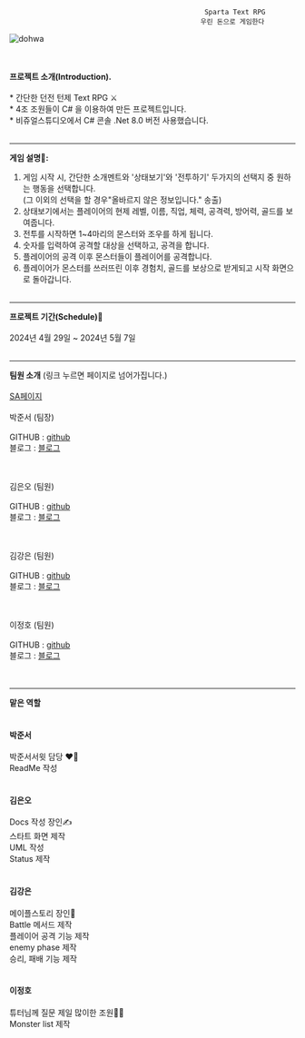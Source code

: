                                                     Sparta Text RPG
                                                   우린 돈으로 게임한다

 
![dohwa](https://github.com/Sissikim/B04Project/assets/167044387/7209a90a-4df2-4e74-8831-07f44663f2d9)


 
 
 </br></br> **프로젝트 소개(Introduction).**
 </br></br> * 간단한 던전 턴제 Text RPG ⚔
 </br> * 4조 조원들이 C# 을 이용하여 만든 프로젝트입니다.
 </br> * 비쥬얼스튜디오에서 C# 콘솔 .Net 8.0 버전 사용했습니다.</br></br>
* * *
**게임 설명📖:** </br>
1. 게임 시작 시, 간단한 소개멘트와 '상태보기'와 '전투하기' 두가지의 선택지 중 원하는 행동을 선택합니다. 
   </br> (그 이외의 선택을 할 경우"올바르지 않은 정보입니다." 송출)
2. 상태보기에서는 플레이어의 현제 레벨, 이름, 직업, 체력, 공격력, 방어력, 골드를 보여줍니다.
3. 전투를 시작하면 1~4마리의 몬스터와 조우를 하게 됩니다.
4. 숫자를 입력하여 공격할 대상을 선택하고, 공격을 합니다. 
5. 플레이어의 공격 이후 몬스터들이 플레이어를 공격합니다.
6. 플레이어가 몬스터를 쓰러뜨린 이후 경험치, 골드를 보상으로 받게되고 시작 화면으로 돌아갑니다.
</br></br>
* * *
**프로젝트 기간(Schedule)📅**
</br></br>2024년 4월 29일 ~ 2024년 5월 7일
</br></br>
* * *
**팀원 소개** (링크 누르면 페이지로 넘어가집니다.)
</br></br>[SA페이지](https://www.notion.so/teamsparta/RPG-4-7703f7f6299f4684aeeb3e817dbb55a6)
</br></br>박준서 (팀장)</br>
</br>GITHUB : [github](https://github.com/maple-rain)
</br>블로그 : [블로그](https://maple-rain.tistory.com/)

</br></br>김은오 (팀원)</br>
</br>GITHUB : [github](https://github.com/Sissikim)
</br>블로그 : [블로그](https://velog.io/@nene/posts)

</br></br>김강은 (팀원)</br>
</br>GITHUB : [github](https://github.com/J-Kaun)
</br>블로그 : [블로그](https://www.notion.so/Kaun-Space-36257a127dec4bd99b65a053d02355df?pvs=4)

</br></br>이정호 (팀원)</br>
</br>GITHUB : [github](https://github.com/roekdk)
</br>블로그 : [블로그](https://velog.io/@leejungho/posts)
</br></br></br>
* * *
__맡은 역할__
</br></br>
#### 박준서 #####

박준서서윗 담당 ❤️‍🔥
</br>
ReadMe 작성
</br></br>

#### 김은오 #####

Docs 작성 장인✍
</br>
스타트 화면 제작
</br>
UML 작성
</br>
Status 제작
</br></br>

#### 김강은 #####

메이플스토리 장인🍄
</br>
Battle 메서드 제작
</br>
플레이어 공격 기능 제작
</br>
enemy phase 제작
</br>
승리, 패배 기능 제작
</br></br>

#### 이정호 #####

튜터님께 질문 제일 많이한 조원🙋‍♂️
</br>
Monster list 제작
